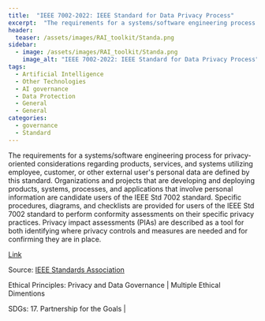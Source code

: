 ```yaml
---
title:  "IEEE 7002-2022: IEEE Standard for Data Privacy Process"  
excerpt:  "The requirements for a systems/software engineering process for privacy-oriented considerations regarding products, services, and systems utilizing employee, customer, or other external user's personal data are defined by this standard. Org (...)"  
header:
  teaser: /assets/images/RAI_toolkit/Standa.png
sidebar:
  - image: /assets/images/RAI_toolkit/Standa.png
    image_alt: "IEEE 7002-2022: IEEE Standard for Data Privacy Process"
tags:
  - Artificial Intelligence
  - Other Technologies
  - AI governance
  - Data Protection
  - General
  - General
categories:
  - governance
  - Standard
---
```

The requirements for a systems/software engineering process for privacy-oriented considerations regarding products, services, and systems utilizing employee, customer, or other external user's personal data are defined by this standard. Organizations and projects that are developing and deploying products, systems, processes, and applications that involve personal information are candidate users of the IEEE Std 7002 standard. Specific procedures, diagrams, and checklists are provided for users of the IEEE Std 7002 standard to perform conformity assessments on their specific privacy practices. Privacy impact assessments (PIAs) are described as a tool for both identifying where privacy controls and measures are needed and for confirming they are in place.

[Link](https://standards.ieee.org/ieee/7001/6929/)

Source: [IEEE Standards Association](https://standards.ieee.org/)

Ethical Principles: Privacy and Data Governance | Multiple Ethical Dimentions

SDGs: 17. Partnership for the Goals | 
